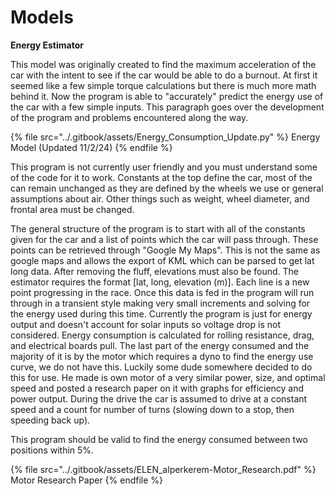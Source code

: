 # Models

**Energy Estimator**

This model was originally created to find the maximum acceleration of the car with the intent to see if the car would be able to do a burnout. At first it seemed like a few simple torque calculations but there is much more math behind it. Now the program is able to "accurately" predict the energy use of the car with a few simple inputs. This paragraph goes over the development of the program and problems encountered along the way.



{% file src="../.gitbook/assets/Energy_Consumption_Update.py" %}
Energy Model (Updated 11/2/24)
{% endfile %}

This program is not currently user friendly and you must understand some of the code for it to work. Constants at the top define the car, most of the can remain unchanged as they are defined by the wheels we use or general assumptions about air. Other things such as weight, wheel diameter, and frontal area must be changed.

The general structure of the program is to start with all of the constants given for the car and a list of points which the car will pass through. These points can be retrieved through "Google My Maps". This is not the same as google maps and allows the export of KML which can be parsed to get lat long data. After removing the fluff, elevations must also be found. The estimator requires the format \[lat, long, elevation (m)]. Each line is a new point progressing in the race. Once this data is fed in the program will run through in a transient style making very small increments and solving for the energy used during this time. Currently the program is just for energy output and doesn't account for solar inputs so voltage drop is not considered. Energy consumption is calculated for rolling resistance, drag, and electrical boards pull. The last part of the energy consumed and the majority of it is by the motor which requires a dyno to find the energy use curve, we do not have this. Luckily some dude somewhere decided to do this for use. He made is own motor of a very similar power, size, and optimal speed and posted a research paper on it with graphs for efficiency and power output. During the drive the car is assumed to drive at a constant speed and a count for number of turns (slowing down to a stop, then speeding back up).&#x20;

This program should be valid to find the energy consumed between two positions within 5%.

&#x20;

{% file src="../.gitbook/assets/ELEN_alperkerem-Motor_Research.pdf" %}
Motor Research Paper
{% endfile %}
